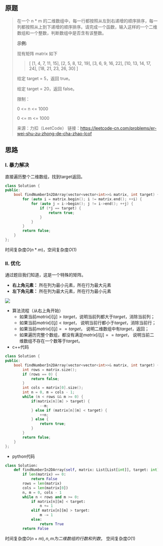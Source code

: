## 原题

> 在一个 n * m 的二维数组中，每一行都按照从左到右递增的顺序排序，每一列都按照从上到下递增的顺序排序。请完成一个函数，输入这样的一个二维数组和一个整数，判断数组中是否含有该整数。
>
> **示例:**
>
> 现有矩阵 matrix 如下
>
> > [
> >   [1,   4,  7, 11, 15],
> >   [2,   5,  8, 12, 19],
> >   [3,   6,  9, 16, 22],
> >   [10, 13, 14, 17, 24],
> >   [18, 21, 23, 26, 30]
> > ]
>
> 给定 target = 5，返回 true。
>
> 给定 target = 20，返回 false。
>
> 限制：
>
> 0 <= n <= 1000
>
> 0 <= m <= 1000
>
> 来源：力扣（LeetCode）
> 链接：https://leetcode-cn.com/problems/er-wei-shu-zu-zhong-de-cha-zhao-lcof

## 思路

### Ⅰ. 暴力解决

直接遍历整个二维数组，找到target返回。

````cpp
class Solution {
public:
    bool findNumberIn2DArray(vector<vector<int>>& matrix, int target) {
        for (auto i = matrix.begin(); i != matrix.end(); ++i) {
            for (auto j = i->begin(); j != i->end(); ++j) {
                if (*j == target) {
                    return true;
                }
            }
        }
        return false;
    }
};
````

时间复杂度$O(n * m)$，空间复杂度$O(1)$

### Ⅱ. 优化

通过题目我们知道，这是一个特殊的矩阵。

+ **右上角元素：** 所在列为最小元素，所在行为最大元素
+ **左下角元素：** 所在列为最大元素，所在行为最小元素

![](https://imgkr.cn-bj.ufileos.com/3827a534-aca6-4452-ae86-8afe25644823.gif)

+ 算法流程（从右上角开始）
  + 如果当前$matrix[i][j] > target$，说明当前列都大于$target$，消除当前列；
  + 如果当前$matrix[i][j] < target$， 说明当前行都小于$target$，消除当前行；
  + 如果当前$matrix[i][j] == target$， 说明二维数组中有$target$，返回；
  + 如果遍历完整个数组，都没有满足$matrix[i][j] == target$， 说明当前二维数组不存在一个数等于$target$。
+ c++代码

````cpp
class Solution {
public:
    bool findNumberIn2DArray(vector<vector<int>>& matrix, int target) {
        int rows = matrix.size();
        if (rows == 0) {
            return false;
        }
        int cols = matrix[0].size();
        int n = 0, m = cols - 1;
        while (n < rows && m >= 0) {
            if(matrix[n][m] > target) {
                --m;
            } else if (matrix[n][m] < target) {
                ++n;
            } else {
                return true;
            }
        }
        return false;
    }
};
````

+ python代码

````python
class Solution:
    def findNumberIn2DArray(self, matrix: List[List[int]], target: int) -> bool:
        if len(matrix) == 0:
            return False
        rows = len(matrix)
        cols = len(matrix[0])
        n, m = 0, cols - 1
        while n < rows and m >= 0:
            if matrix[n][m] < target:
                n += 1
            elif matrix[n][m] > target:
                m -= 1
            else:
                return True
        return False
````

时间复杂度$O(n + m), n, m为二维数组的行数和列数$， 空间复杂度$O(1)$